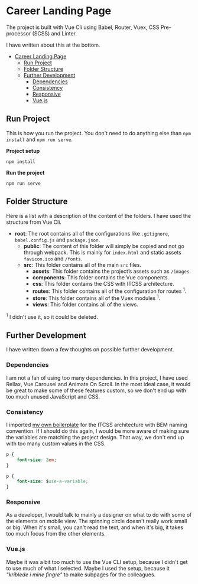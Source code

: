 # Career Landing Page

The project is built with Vue Cli using Babel, Router, Vuex, CSS Pre-processor (SCSS) and Linter.

I have written about this at the bottom.

- [Career Landing Page](#career-landing-page)
  - [Run Project](#run-project)
  - [Folder Structure](#folder-structure)
  - [Further Development](#further-development)
    - [Dependencies](#dependencies)
    - [Consistency](#consistency)
    - [Responsive](#responsive)
    - [Vue.js](#vuejs)

## Run Project

This is how you run the project. You don't need to do anything else than `npm install` and `npm run serve`.

**Project setup**
```
npm install
```

**Run the project**
```
npm run serve
```

## Folder Structure

Here is a list with a description of the content of the folders. I have used the structure from Vue Cli.

* **root**: The root contains all of the configurations like `.gitignore`, `babel.config.js` and `package.json`.
  * **public**: The content of this folder will simply be copied and not go through webpack. This is mainly for `index.html` and static assets `favicon.ico` and `/fonts`.
  * **src**: This folder contains all of the main `src` files.
    * **assets**: This folder contains the project’s assets such as `/images`.
    * **components**: This folder contains the Vue components.
    * **css**: This folder contains the CSS with ITCSS architecture.
    * **routes**: This folder contains all of the configuration for routes <sup>1</sup>.
    * **store**: This folder contains all of the Vuex modules <sup>1</sup>.
    * **views**: This folder contains all of the views.

<sup>1</sup> I didn't use it, so it could be deleted.

## Further Development

I have written down a few thoughts on possible further development.

### Dependencies

I am not a fan of using too many dependencies. In this project, I have used Rellax, Vue Carousel and Animate On Scroll. In the most ideal case, it would be great to make some of these features custom, so we don't end up with too much unused JavaScript and CSS.

### Consistency

I imported [my own boilerplate](https://github.com/steffenpedersen/bemit-boilerplate) for the ITCSS architecture with BEM naming convention. If I should do this again, I would be more aware of making sure the variables are matching the project design. That way, we don't end up with too many custom values in the CSS.

```css
p {
    font-size: 2em;
}

p {
    font-size: $use-a-variable;
}
```

### Responsive

As a developer, I would talk to mainly a designer on what to do with some of the elements on mobile view. The spinning circle doesn't really work small or big. When it's small, you can't read the text, and when it's big, it takes too much focus from the other elements.

### Vue.js

Maybe it was a bit too much to use the Vue CLI setup, because I didn't get to use much of what I selected. Maybe I used the setup, because it _"kriblede i mine fingre"_ to make subpages for the colleagues.
